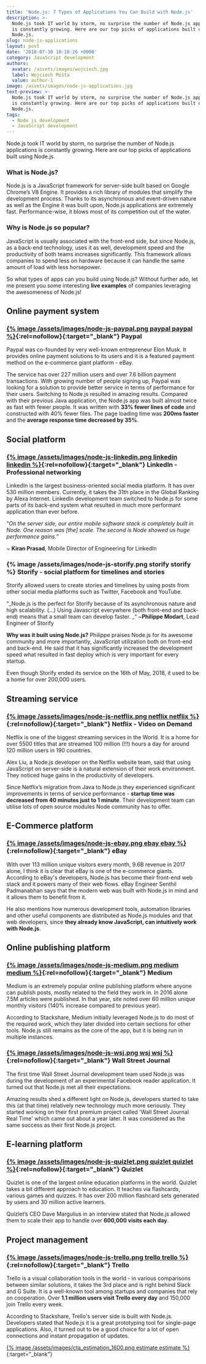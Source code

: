 ```yaml
---
title: 'Node.js: 7 Types of Applications You Can Build with Node.js'
description: >-
  Node.js took IT world by storm, no surprise the number of Node.js applications
  is constantly growing. Here are our top picks of applications built using
  Node.js.
slug: node-js-applications
layout: post
date: '2018-07-30 10:18:26 +0000'
category: JavaScript development
authors:
  avatar: /assets/images/wojciech.jpg
  label: Wojciech Miśta
  value: author-1
image: /assets/images/node-js-applications.jpg
text-preview: >-
  Node.js took IT world by storm, no surprise the number of Node.js applications
  is constantly growing. Here are our top picks of applications built using
  Node.js.
tags:
  - Node js development
  - JavaScript development
---
```

Node.js took IT world by storm, no surprise the number of Node.js applications is constantly growing. Here are our top picks of applications built using Node.js.

### What is Node.js?

Node.js is a JavaScript framework for server-side built based on Google Chrome’s V8 Engine. It provides a rich library of modules that simplify the development process. Thanks to its asynchronous and event-driven nature as well as the Engine it was built upon, Node.js applications are extremely fast. Performance-wise, it blows most of its competition out of the water.

### Why is Node.js so popular?

JavaScript is usually associated with the front-end side, but since Node.js, as a back-end technology, uses it as well, development speed and the productivity of both teams increases significantly. This framework allows companies to spend less on hardware because it can handle the same amount of load with less horsepower.

So what types of apps can you build using Node.js? Without further ado, let me present you some interesting **live examples** of companies leveraging the awesomeness of Node.js!

## Online payment system

### [{% image /assets/images/node-js-paypal.png paypal paypal %}](https://www.paypal.com/us/home){:rel=nofollow}{:target="_blank"} Paypal

Paypal was co-founded by very well-known entrepreneur Elon Musk. It provides online payment solutions to its users and it is a featured payment method on the e-commerce giant platform - eBay.

The service has over 227 million users and over 7.6 billion payment transactions. With growing number of people signing up, Paypal was looking for a solution to provide better service in terms of performance for their users. Switching to Node.js resulted in amazing results. Compared with their previous Java application, the Node.js app was built almost twice as fast with fewer people. It was written with **33% fewer lines of code** and constructed with 40% fewer files. The page loading time was **200ms faster** and the **average response time decreased by 35%**.

## Social platform

### [{% image /assets/images/node-js-linkedin.png linkedin linkedin %}](https://www.linkedin.com/){:rel=nofollow}{:target="_blank"} LinkedIn - Professional networking

LinkedIn is the largest business-oriented social media platform. It has over 530 million members. Currently, it takes the 31th place in the Global Ranking by Alexa Internet. LinkedIn development team switched to Node.js for some parts of its back-end system what resulted in much more performant application than ever before.

“_On the server side, our entire mobile software stack is completely built in Node. One reason was \[the] scale. The second is Node showed us huge performance gains._”

~ **Kiran Prasad**, Mobile Director of Engineering for LinkedIn

### {% image /assets/images/node-js-storify.png storify storify %} Storify - social platform for timelines and stories

Storify allowed users to create stories and timelines by using posts from other social media platforms such as Twitter, Facebook and YouTube.

“_Node.js is the perfect for Storify because of its asynchronous nature and high scalability. (...) Using Javascript everywhere (both front-end and back-end) means that a small team can develop faster. _“
~**Philippe Modart**, Lead Engineer of Storify

**Why was it built using Node.js?** Philippe praises Node.js for its awesome community and more importantly, JavaScript utilization both on front-end and back-end. He said that it has significantly increased the development speed what resulted in fast deploy which is very important for every startup.

Even though Storify ended its service on the 16th of May, 2018, it used to be a home for over 200,000 users.

## Streaming service

### [{% image /assets/images/node-js-netflix.png netflix netflix %}](https://www.netflix.com/){:rel=nofollow}{:target="_blank"} Netflix - Video on Demand

Netflix is one of the biggest streaming services in the World. It is a home for over 5500 titles that are streamed 100 million (!!!) hours a day for around 120 million users in 190 countries.

Alex Liu, a Node.js developer on the Netflix website team, said that using JavaScript on server-side is a natural extension of their work environment. They noticed huge gains in the productivity of developers.

Since Netflix’s migration from Java to Node.js they experienced significant improvements in terms of service performance - **startup time was decreased from 40 minutes just to 1 minute**. Their development team can utilise lots of open source modules Node community has to offer.

## E-Commerce platform

### [{% image /assets/images/node-js-ebay.png ebay ebay %}](https://www.ebay.com/){:rel=nofollow}{:target="_blank"} eBay

With over 113 million unique visitors every month, 9.6B revenue in 2017 alone, I think it is clear that eBay is one of the e-commerce giants. According to eBay's developers, Node.js has become their front-end web stack and it powers many of their web flows. eBay Engineer Senthil Padmanabhan says that the modern web was built with Node.js in mind and it allows them to benefit from it.

He also mentions how numerous development tools, automation libraries and other useful components are distributed as Node.js modules and that web developers, since **they already know JavaScript, can intuitively work with Node.js**.

## Online publishing platform

### [{% image /assets/images/node-js-medium.png medium medium %}](https://medium.com/){:rel=nofollow}{:target="_blank"} Medium

Medium is an extremely popular online publishing platform where anyone can publish posts, mostly related to the field they work in. In 2016 alone 7.5M articles were published. In that year, site noted over 60 million unique monthly visitors (140% increase compared to previous year).

According to Stackshare, Medium initially leveraged Node.js to do most of the required work, which they later divided into certain sections for other tools. Node.js still remains as the core of the app, but it is being run in multiple instances.

### [{% image /assets/images/node-js-wsj.png wsj wsj %}](https://www.wsj.com/){:rel=nofollow}{:target="_blank"} Wall Street Journal

The first time Wall Street Journal development team used Node.js was during the development of an experimental Facebook reader application. It turned out that Node.js met all their expectations.

Amazing results shed a different light on Node.js, developers started to take this (at that time) relatively new technology much more seriously. They started working on their first premium project called 'Wall Street Journal Real Time' which came out about a year later. It was considered as the same success as their first Node.js project.

## E-learning platform

### [{% image /assets/images/node-js-quizlet.png quizlet quizlet %}](https://quizlet.com/){:rel=nofollow}{:target="_blank"} Quizlet

Quizlet is one of the largest online education platforms in the world. Quizlet takes a bit different approach to education. It teaches via flashcards, various games and quizzes. It has over 200 million flashcard sets generated by users and 30 million active learners.

Quizlet’s CEO Dave Margulius in an interview stated that Node.js allowed them to scale their app to handle over **600,000 visits each day**.

## Project management

### [{% image /assets/images/node-js-trello.png trello trello %}](https://trello.com/){:rel=nofollow}{:target="_blank"} Trello

Trello is a visual collaboration tools in the world - in various comparisons between similar solutions, it takes the 3rd place and is right behind Slack and G Suite. It is a well-known tool among startups and companies that rely on cooperation. Over **1.1 million users visit Trello every day** and 150,000 join Trello every week.

According to Stackshare, Trello's server side is built with Node.js. Developers stated that Node.js it is a great prototyping tool for single-page applications. Also, it turned out to be a good choice for a lot of open connections and instant propagation of updates.

[{% image /assets/images/cta_estimation_1600.png estimate estimate %}](https://naturaily.com/get-an-estimate){:target="_blank"}
